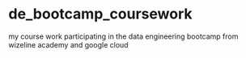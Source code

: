 # de_bootcamp_coursework
my course work participating in the data engineering bootcamp from wizeline academy and google cloud
